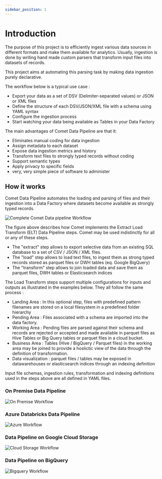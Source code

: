 ```yaml
---
sidebar_position: 1
---
```


# Introduction

The purpose of this project is to efficiently ingest various data
sources in different formats and make them available for analytics.
Usually, ingestion is done by writing hand made custom parsers that
transform input files into datasets of records.

This project aims at automating this parsing task by making data
ingestion purely declarative.

The workflow below is a typical use case :

* Export your data as a set of DSV (Delimiter-separated values) or JSON or XML files
* Define the structure of each DSV/JSON/XML file with a schema using YAML syntax
* Configure the ingestion process
* Start watching your data being available as Tables in your Data Factory


The main advantages of Comet Data Pipeline are that it:

* Eliminates manual coding for data ingestion
* Assign metadata to each dataset
* Expose data ingestion metrics and history
* Transform text files to strongly typed records without coding
* Support semantic types
* Apply privacy to specific fields
* very, very simple piece of software to administer


## How it works

Comet Data Pipeline automates the loading and parsing of files and
their ingestion into a Data Factory where datasets become
available as strongly typed records.

![Complete Comet Data pipeline Workflow]( /img/guide/elt.png "Complete Comet Data pipeline Workflow")


The figure above describes how Comet implements the Extract Load Transform (ELT) Data Pipeline steps.
Comet may be used indistinctly for all or any of these steps.

* The "extract" step allows to export selective data from an existing SQL database to a set of CSV / JSON / XML files.
* The "load" step allows to load text files, to ingest them as strong typed records stored as parquet files or DWH tables (eq. Google BigQuery)
* The "transform" step allows to join loaded data and save them as parquet files, DWH tables or Elasticsearch indices

The Load Transform steps support multiple configurations for inputs and outputs as illustrated in the
examples below. They all follow the same process :

- Landing Area : In this optional step, files with predefined pattern filenames are stored on a local filesystem in a predefined folder hierarchy
- Pending Area : Files associated with a schema are imported into the data factory.
- Working Area : Pending files are parsed against their schema and records are rejected or accepted and made available in parquet files as Hive Tables or Big Query tables or parquet files in a cloud bucket.
- Business Area : Tables (Hive / BigQuery / Parquet files) in the working area may be joined to provide a hoslictic view of the data through the definition of transformation.
- Data visualization : parquet files / tables may be exposed in datawarehouses or elasticsearch indices through an indexing definition

Input file schemas, ingestion rules, transformation and indexing definitions used in the steps above are all defined in YAML files.

### On Premise Data Pipeline

![On Premise Workflow]( /img/guide/elt-onpremise.png )

### Azure Databricks Data Pipeline

![Azure Workflow]( /img/guide/elt-azure-databricks.png )


### Data Pipeline on Google Cloud Storage

![Cloud Storage Workflow]( /img/guide/elt-gcp-gcs.png )


### Data Pipeline on BigQuery

![Bigquery Workflow]( /img/guide/elt-gcp-bq.png )








